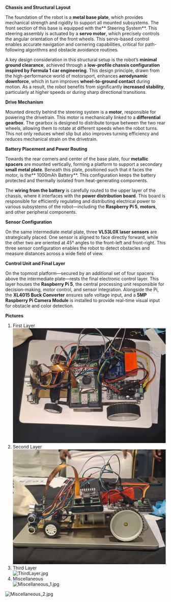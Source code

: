 ****Chassis and Structural Layout****  
  
The foundation of the robot is a **metal base plate**, which provides mechanical strength and rigidity to support all mounted subsystems. The front section of this base is equipped with the** Steering System**. This steering assembly is actuated by a **servo motor**, which precisely controls the angular orientation of the front wheels. This servo-based control enables accurate navigation and cornering capabilities, critical for path-following algorithms and obstacle avoidance routines.  
  
A key design consideration in this structural setup is the robot’s **minimal ground clearance**, achieved through a **low-profile chassis configuration inspired by Formula 1 car engineering**. This design principle, drawn from the high-performance world of motorsport, enhances **aerodynamic downforce**, which in turn improves **wheel-to-ground contact** during motion. As a result, the robot benefits from significantly **increased stability**, particularly at higher speeds or during sharp directional transitions.  
  
****Drive Mechanism****  
  
Mounted directly behind the steering system is a **motor**, responsible for powering the drivetrain. This motor is mechanically linked to a **differential gearbox**. The gearbox is designed to distribute torque between the two rear wheels, allowing them to rotate at different speeds when the robot turns. This not only reduces wheel slip but also improves turning efficiency and reduces mechanical strain on the drivetrain.  
  
****Battery Placement and Power Routing****  
  
Towards the rear corners and center of the base plate, four **metallic spacers** are mounted vertically, forming a platform to support a secondary **small metal plate**. Beneath this plate, positioned such that it faces the motor, is the** 1000mAh Battery**. This configuration keeps the battery protected and thermally isolated from heat-generating components.  
  
The **wiring from the battery** is carefully routed to the upper layer of the chassis, where it interfaces with the **power distribution board**. This board is responsible for efficiently regulating and distributing electrical power to various subsystems of the robot—including the **Raspberry Pi 5**, **motors**, and other peripheral components.  
  
****Sensor Configuration****  
  
On the same intermediate metal plate, three **VL53L0X laser sensors** are strategically placed. One sensor is aligned to face directly forward, while the other two are oriented at 45° angles to the front-left and front-right. This three sensor configuration enables the robot to detect obstacles and measure distances across a wide field of view.  
  
****Control Unit and Final Layer****  
  
On the topmost platform—secured by an additional set of four spacers above the intermediate plate—rests the final electronic control layer. This layer houses the **Raspberry Pi 5**, the central processing unit responsible for decision-making, motor control, and sensor integration. Alongside the Pi, the **XL4015 Buck Converter** ensures safe voltage input, and a **5MP Raspberry Pi Camera Module** is installed to provide real-time visual input for obstacle and color detection.  
  
****Pictures****  
  
1. First Layer  
![FirstLayer.jpg](Attachments/FirstLayer.jpg)  
2. Second Layer  
![SecondLayer.jpg](Attachments/SecondLayer.jpg)  
3. Third Layer  
![ThirdLayer.jpg](Attachments/ThirdLayer.jpg)  
4. Miscellaneous  
![Miscellaneous_1.jpg](Attachments/Miscellaneous_1.jpg)  
  
![Miscellaneous_2.jpg](Attachments/Miscellaneous_2.jpg)
